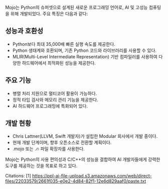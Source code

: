 Mojo는 Python의 슈퍼셋으로 설계된 새로운 프로그래밍 언어로, AI 및 고성능 컴퓨팅을 위해 개발되었다. 주요 특징은 다음과 같다:

## 성능과 호환성

- Python보다 최대 35,000배 빠른 실행 속도를 제공한다.
- Python 생태계와 호환되며, 기존 Python 코드와 라이브러리를 사용할 수 있다.
- MLIR(Multi-Level Intermediate Representation) 기반 컴파일러를 사용하여 다양한 하드웨어에서 최적화된 성능을 제공한다.

## 주요 기능

- 병렬 처리 지원으로 멀티코어 활용이 가능하다.
- 정적 타입 검사와 메모리 관리 기능을 제공한다.
- AI 하드웨어 프로그래밍에 특화되어 있다.

## 개발 현황

- Chris Lattner(LLVM, Swift 개발자)가 설립한 Modular 회사에서 개발 중이다.
- 현재 개발 단계이며, 향후 오픈소스로 전환할 계획이다.
- .mojo 또는 .🔥 파일 확장자를 사용한다.

Mojo는 Python의 사용 편의성과 C/C++의 성능을 결합하여 AI 개발자들에게 강력한 도구를 제공하는 것을 목표로 하고 있다.

Citations:
[1] https://ppl-ai-file-upload.s3.amazonaws.com/web/direct-files/22033579/2661f035-e0e2-4d84-82f1-12e6d829aaf0/paste.txt
